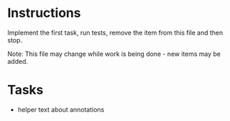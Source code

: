 # Instructions

Implement the first task, run tests, remove the item from this file and then stop.

Note: This file may change while work is being done - new items may be added.

# Tasks

- helper text about annotations
